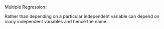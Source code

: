 Multiple Regression:

Rather than depending on a particular independent variable can depend on many independent variables and hence the name.
